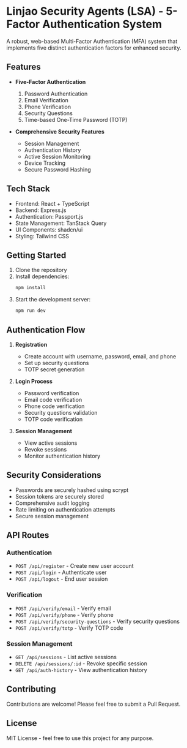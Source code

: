 # Linjao Security Agents (LSA) - 5-Factor Authentication System

A robust, web-based Multi-Factor Authentication (MFA) system that implements five distinct authentication factors for enhanced security.

## Features

- **Five-Factor Authentication**
  1. Password Authentication
  2. Email Verification
  3. Phone Verification
  4. Security Questions
  5. Time-based One-Time Password (TOTP)

- **Comprehensive Security Features**
  - Session Management
  - Authentication History
  - Active Session Monitoring
  - Device Tracking
  - Secure Password Hashing

## Tech Stack

- Frontend: React + TypeScript
- Backend: Express.js
- Authentication: Passport.js
- State Management: TanStack Query
- UI Components: shadcn/ui
- Styling: Tailwind CSS

## Getting Started

1. Clone the repository
2. Install dependencies:
   ```bash
   npm install
   ```
3. Start the development server:
   ```bash
   npm run dev
   ```

## Authentication Flow

1. **Registration**
   - Create account with username, password, email, and phone
   - Set up security questions
   - TOTP secret generation

2. **Login Process**
   - Password verification
   - Email code verification
   - Phone code verification
   - Security questions validation
   - TOTP code verification

3. **Session Management**
   - View active sessions
   - Revoke sessions
   - Monitor authentication history

## Security Considerations

- Passwords are securely hashed using scrypt
- Session tokens are securely stored
- Comprehensive audit logging
- Rate limiting on authentication attempts
- Secure session management

## API Routes

### Authentication
- `POST /api/register` - Create new user account
- `POST /api/login` - Authenticate user
- `POST /api/logout` - End user session

### Verification
- `POST /api/verify/email` - Verify email
- `POST /api/verify/phone` - Verify phone
- `POST /api/verify/security-questions` - Verify security questions
- `POST /api/verify/totp` - Verify TOTP code

### Session Management
- `GET /api/sessions` - List active sessions
- `DELETE /api/sessions/:id` - Revoke specific session
- `GET /api/auth-history` - View authentication history

## Contributing

Contributions are welcome! Please feel free to submit a Pull Request.

## License

MIT License - feel free to use this project for any purpose.
